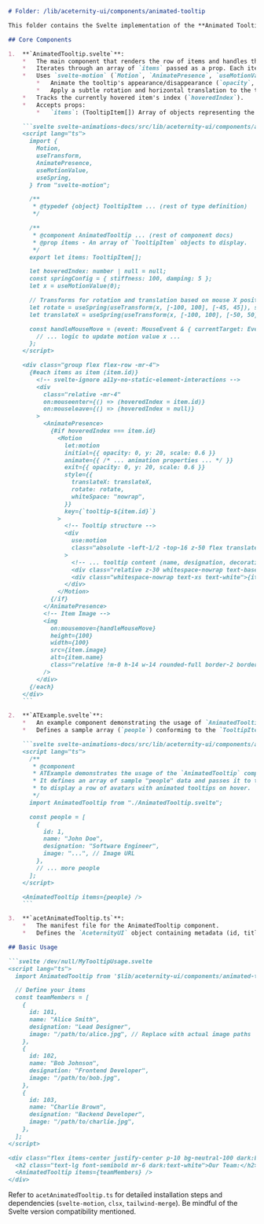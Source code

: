 ```markdown
# Folder: /lib/aceternity-ui/components/animated-tooltip

This folder contains the Svelte implementation of the **Animated Tooltip** component. It displays a row of items (typically user avatars) and shows an animated tooltip with details when an item is hovered.

## Core Components

1.  **`AnimatedTooltip.svelte`**:
    *   The main component that renders the row of items and handles the tooltip animation.
    *   Iterates through an array of `items` passed as a prop. Each item should have `id`, `name`, `designation`, and `image`.
    *   Uses `svelte-motion` (`Motion`, `AnimatePresence`, `useMotionValue`, `useTransform`, `useSpring`) to:
        *   Animate the tooltip's appearance/disappearance (`opacity`, `y`, `scale`).
        *   Apply a subtle rotation and horizontal translation to the tooltip based on the mouse position within the hovered item, creating a dynamic feel.
    *   Tracks the currently hovered item's index (`hoveredIndex`).
    *   Accepts props:
        *   `items`: (TooltipItem[]) Array of objects representing the items to display. The structure is `{ id: number; name: string; designation: string; image: string; }`.

    ```svelte svelte-animations-docs/src/lib/aceternity-ui/components/animated-tooltip/AnimatedTooltip.svelte
    <script lang="ts">
      import {
        Motion,
        useTransform,
        AnimatePresence,
        useMotionValue,
        useSpring,
      } from "svelte-motion";

      /**
       * @typedef {object} TooltipItem ... (rest of type definition)
       */

      /**
       * @component AnimatedTooltip ... (rest of component docs)
       * @prop items - An array of `TooltipItem` objects to display.
       */
      export let items: TooltipItem[];

      let hoveredIndex: number | null = null;
      const springConfig = { stiffness: 100, damping: 5 };
      let x = useMotionValue(0);

      // Transforms for rotation and translation based on mouse X position
      let rotate = useSpring(useTransform(x, [-100, 100], [-45, 45]), springConfig);
      let translateX = useSpring(useTransform(x, [-100, 100], [-50, 50]), springConfig);

      const handleMouseMove = (event: MouseEvent & { currentTarget: EventTarget & HTMLImageElement }) => {
        // ... logic to update motion value x ...
      };
    </script>

    <div class="group flex flex-row -mr-4">
      {#each items as item (item.id)}
        <!-- svelte-ignore a11y-no-static-element-interactions -->
        <div
          class="relative -mr-4"
          on:mouseenter={() => (hoveredIndex = item.id)}
          on:mouseleave={() => (hoveredIndex = null)}
        >
          <AnimatePresence>
            {#if hoveredIndex === item.id}
              <Motion
                let:motion
                initial={{ opacity: 0, y: 20, scale: 0.6 }}
                animate={{ /* ... animation properties ... */ }}
                exit={{ opacity: 0, y: 20, scale: 0.6 }}
                style={{
                  translateX: translateX,
                  rotate: rotate,
                  whiteSpace: "nowrap",
                }}
                key={`tooltip-${item.id}`}
              >
                <!-- Tooltip structure -->
                <div
                  use:motion
                  class="absolute -left-1/2 -top-16 z-50 flex translate-x-1/2 flex-col items-center justify-center rounded-md bg-black px-4 py-2 text-xs shadow-xl"
                >
                  <!-- ... tooltip content (name, designation, decorative elements) ... -->
                  <div class="relative z-30 whitespace-nowrap text-base font-bold text-white">{item.name}</div>
                  <div class="whitespace-nowrap text-xs text-white">{item.designation}</div>
                </div>
              </Motion>
            {/if}
          </AnimatePresence>
          <!-- Item Image -->
          <img
            on:mousemove={handleMouseMove}
            height={100}
            width={100}
            src={item.image}
            alt={item.name}
            class="relative !m-0 h-14 w-14 rounded-full border-2 border-white object-cover object-top !p-0 transition duration-500 group-hover:z-30 group-hover:scale-105"
          />
        </div>
      {/each}
    </div>
    ```

2.  **`ATExample.svelte`**:
    *   An example component demonstrating the usage of `AnimatedTooltip.svelte`.
    *   Defines a sample array (`people`) conforming to the `TooltipItem` structure and passes it to the `AnimatedTooltip` component.

    ```svelte svelte-animations-docs/src/lib/aceternity-ui/components/animated-tooltip/ATExample.svelte
    <script lang="ts">
      /**
       * @component
       * ATExample demonstrates the usage of the `AnimatedTooltip` component.
       * It defines an array of sample "people" data and passes it to the component
       * to display a row of avatars with animated tooltips on hover.
       */
      import AnimatedTooltip from "./AnimatedTooltip.svelte";

      const people = [
        {
          id: 1,
          name: "John Doe",
          designation: "Software Engineer",
          image: "...", // Image URL
        },
        // ... more people
      ];
    </script>

    <AnimatedTooltip items={people} />
    ```

3.  **`acetAnimatedTooltip.ts`**:
    *   The manifest file for the AnimatedTooltip component.
    *   Defines the `AceternityUI` object containing metadata (id, title, description, tags), preview component (`ATExample`), and installation instructions (dependencies like `svelte-motion`, `clsx`, `tailwind-merge`, utility function, source code). **Note:** The installation instructions mention it works only in Svelte 4, likely due to `svelte-motion` compatibility at the time.

## Basic Usage

```svelte /dev/null/MyTooltipUsage.svelte
<script lang="ts">
  import AnimatedTooltip from '$lib/aceternity-ui/components/animated-tooltip/AnimatedTooltip.svelte';

  // Define your items
  const teamMembers = [
    {
      id: 101,
      name: "Alice Smith",
      designation: "Lead Designer",
      image: "/path/to/alice.jpg", // Replace with actual image paths
    },
    {
      id: 102,
      name: "Bob Johnson",
      designation: "Frontend Developer",
      image: "/path/to/bob.jpg",
    },
    {
      id: 103,
      name: "Charlie Brown",
      designation: "Backend Developer",
      image: "/path/to/charlie.jpg",
    },
  ];
</script>

<div class="flex items-center justify-center p-10 bg-neutral-100 dark:bg-neutral-900">
  <h2 class="text-lg font-semibold mr-6 dark:text-white">Our Team:</h2>
  <AnimatedTooltip items={teamMembers} />
</div>
```

Refer to `acetAnimatedTooltip.ts` for detailed installation steps and dependencies (`svelte-motion`, `clsx`, `tailwind-merge`). Be mindful of the Svelte version compatibility mentioned.
```